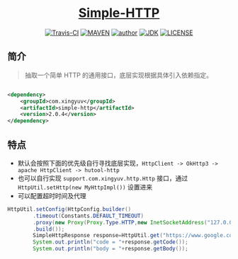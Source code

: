 <h1 align="center"><a href="https://github.com/xkcoding/simple-http" target="_blank">Simple-HTTP</a></h1>
<p align="center">
<a href="https://travis-ci.com/xkcoding/simple-http" target="_blank"><img alt="Travis-CI" src="https://travis-ci.com/xkcoding/simple-http.svg?branch=master"/></a>
  <a href="https://search.maven.org/artifact/com.xkcoding.http/simple-http" target="_blank"><img alt="MAVEN" src="https://img.shields.io/maven-central/v/com.xkcoding.http/simple-http.svg?color=brightgreen&label=Maven%20Central"></a>
  <a href="https://xkcoding.com" target="_blank"><img alt="author" src="https://img.shields.io/badge/author-Yangkai.Shen-blue.svg"/></a>
  <a href="https://www.oracle.com/technetwork/java/javase/downloads/index.html" target="_blank"><img alt="JDK" src="https://img.shields.io/badge/JDK-1.8.0_162-orange.svg"/></a>
  <a href="https://github.com/xkcoding/simple-http/blob/master/LICENSE" target="_blank"><img alt="LICENSE" src="https://img.shields.io/github/license/xkcoding/simple-http.svg"/></a>
</p>

## 简介

> 抽取一个简单 HTTP 的通用接口，底层实现根据具体引入依赖指定。

```xml

<dependency>
    <groupId>com.xingyuv</groupId>
    <artifactId>simple-http</artifactId>
    <version>2.0.4</version>
</dependency>
```

## 特点

- 默认会按照下面的优先级自行寻找底层实现，`HttpClient -> OkHttp3 -> apache HttpClient -> hutool-http`
- 也可以自行实现 `support.com.xingyuv.http.Http` 接口，通过 `HttpUtil.setHttp(new MyHttpImpl())` 设置进来
- 可以配置超时时间及代理

```java
HttpUtil.setConfig(HttpConfig.builder()
        .timeout(Constants.DEFAULT_TIMEOUT)
        .proxy(new Proxy(Proxy.Type.HTTP,new InetSocketAddress("127.0.0.1",10080)))
        .build());
        SimpleHttpResponse response=HttpUtil.get("https://www.google.com");
        System.out.println("code = "+response.getCode());
        System.out.println("body = "+response.getBody());
```

